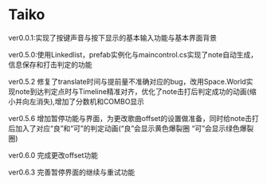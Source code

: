 # Taiko
ver0.0.1:实现了按键声音与按下显示的基本输入功能与基本界面背景  

ver0.5.0:使用Linkedlist，prefab实例化与maincontrol.cs实现了note自动生成，信息保存和打击判定的功能  

ver0.5.2 修复了translate时间与提前量不准确对应的bug，改用Space.World实现note到达判定点时与Timeline精准对齐，优化了note击打后判定成功的动画(缩小并向左消失),增加了分数机和COMBO显示  

ver0.5.6 增加暂停功能与界面，为更改歌曲offset的设置做准备，同时给note击打后加入了对应“良”和“可”的判定动画(“良”会显示黄色爆裂圈 “可”会显示绿色爆裂圈)  

ver0.6.0 完成更改offset功能  

ver0.6.3 完善暂停界面的继续与重试功能

